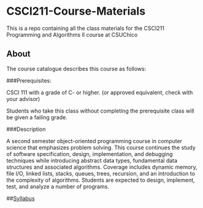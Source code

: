 # CSCI211-Course-Materials

This is a repo containing all the class materials for the CSCI211 Programming and Algorithms II course at CSUChico

## About

The course catalogue describes this course as follows:

###Prerequisites:

CSCI 111 with a grade of C- or higher. (or approved equivalent, check with your advisor)

Students who take this class without completing the prerequisite class will be given a failing grade.

###Description

A second semester object-oriented programming course in computer science that emphasizes problem solving. This course continues the study of software specification, design, implementation, and debugging techniques while introducing abstract data types, fundamental data structures and associated algorithms. Coverage includes dynamic memory, file I/O, linked lists, stacks, queues, trees, recursion, and an introduction to the complexity of algorithms. Students are expected to design, implement, test, and analyze a number of programs.

##[Syllabus](https://github.com/CSUChico-CSCI211/CSCI211-Course-Materials/blob/master/Syllabus.md)
